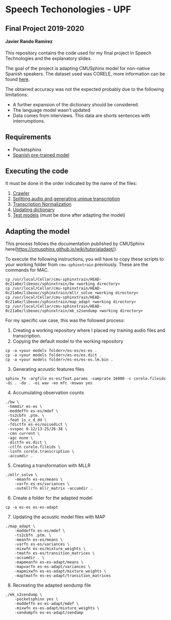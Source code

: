 # Speech Techonologies - UPF
## Final Project 2019-2020
#### Javier Rando Ramírez

This repository contains the code used for my final project in Speech Technologies and the explanatory slides.

The goal of the project is adapting CMUSphinx model for non-native Spanish speakers. The dataset used was CORELE, more information can be found [here](http://cartago.lllf.uam.es/corele/corpus_es.html).

The obtained accuracy was not the expected probably due to the following limitations:

* A further expansion of the dictionary should be considered.
* The language model wasn't updated
* Data comes from interviews. This data are shorts sentences with interrumptions.

## Requirements
* Pocketsphinx
* [Spanish pre-trained model](https://sourceforge.net/projects/cmusphinx/files/Acoustic%20and%20Language%20Models/Spanish/)

## Executing the code
It must be done in the order indicated by the name of the files:
1. [Crawler](https://github.com/javirandor/speech-technologies/blob/master/1.%20Crawler.ipynb)
2. [Splitting audio and generating unique transcription](https://github.com/javirandor/speech-technologies/blob/master/2.%20Split%20audio%20and%20generate%20transcription.ipynb)
3. [Transcription Normalization](https://github.com/javirandor/speech-technologies/blob/master/3.%20Transcription%20Normalization.ipynb)
4. [Updating dictionary](https://github.com/javirandor/speech-technologies/blob/master/4.%20Update%20Dictionary.ipynb)
5. [Test models](https://github.com/javirandor/speech-technologies/blob/master/5.%20Test%20models.ipynb) (must be done after adapting the model)

## Adapting the model
This process follows the documentation published by CMUSphinx here(https://cmusphinx.github.io/wiki/tutorialadapt/).

To execute the following instructions, you will have to copy these scripts to your working folder from `cmu-sphinxtrain` previously. These are the commands for MAC.

```
cp /usr/local/Cellar/cmu-sphinxtrain/HEAD-0c21a6e/libexec/sphinxtrain/bw <working directory>
cp /usr/local/Cellar/cmu-sphinxtrain/HEAD-0c21a6e/libexec/sphinxtrain/mllr_solve <working directory>
cp /usr/local/Cellar/cmu-sphinxtrain/HEAD-0c21a6e/libexec/sphinxtrain/map_adapt <working directory>
cp /usr/local/Cellar/cmu-sphinxtrain/HEAD-0c21a6e/libexec/sphinxtrain/mk_s2sendump <working directory>
```

For my specific use case, this was the followed process:
1. Creating a working repository where I placed my training audio files and transcription.
2. Copying the default model to the working repository
```
cp -a <your models folder>/es-es/es-es .
cp -a <your models folder>/es-es/es.dict .
cp -a <your models folder>/es-es/es-es.lm.bin .
```
3. Generating acoustic features files
```
sphinx_fe -argfile es-es/feat.params -samprate 16000 -c corele.fileids -di . -do . -ei wav -eo mfc -mswav yes
```
4. Accumulating observation counts
```
./bw \
 -hmmdir es-es \
 -moddeffn es-es/mdef \
 -ts2cbfn .ptm. \
 -feat 1s_c_d_dd \
 -fdictfn es-es/noisedict \
 -svspec 0-12/13-25/26-38 \
 -cmn current \
 -agc none \
 -dictfn es.dict \
 -ctlfn corele.fileids \
 -lsnfn corele.transcription \
 -accumdir .
```
5. Creating a transformation with MLLR
```
./mllr_solve \
    -meanfn es-es/means \
    -varfn es-es/variances \
    -outmllrfn mllr_matrix -accumdir .
```
6. Create a folder for the adapted model
```
cp -a es-es es-es-adapt
```
7. Updating the acoustic model files with MAP
```
./map_adapt \
    -moddeffn es-es/mdef \
    -ts2cbfn .ptm. \
    -meanfn es-es/means \
    -varfn es-es/variances \
    -mixwfn es-es/mixture_weights \
    -tmatfn es-es/transition_matrices \
    -accumdir . \
    -mapmeanfn es-es-adapt/means \
    -mapvarfn es-es-adapt/variances \
    -mapmixwfn es-es-adapt/mixture_weights \
    -maptmatfn es-es-adapt/transition_matrices
```
8. Recreating the adapted sendump file
```
./mk_s2sendump \
    -pocketsphinx yes \
    -moddeffn es-es-adapt/mdef \
    -mixwfn es-es-adapt/mixture_weights \
    -sendumpfn es-es-adapt/sendump
